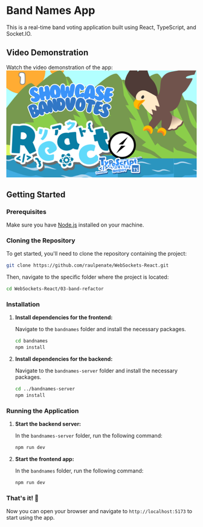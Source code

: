 # Band Names App

This is a real-time band voting application built using React, TypeScript, and Socket.IO.

## Video Demonstration

Watch the video demonstration of the app:
[![Watch the video](https://raw.githubusercontent.com/raulpenate/WebSockets-React/main/img/1-bandvotes.png)](https://www.youtube.com/watch?v=9A50GIkBZ24)

## Getting Started

### Prerequisites

Make sure you have [Node.js](https://nodejs.org/) installed on your machine.

### Cloning the Repository

To get started, you'll need to clone the repository containing the project:

```bash
git clone https://github.com/raulpenate/WebSockets-React.git
```

Then, navigate to the specific folder where the project is located:

```bash
cd WebSockets-React/03-band-refactor
```

### Installation

1. **Install dependencies for the frontend:**

   Navigate to the `bandnames` folder and install the necessary packages.

   ```bash
   cd bandnames
   npm install
   ```

2. **Install dependencies for the backend:**

   Navigate to the `bandnames-server` folder and install the necessary packages.

   ```bash
   cd ../bandnames-server
   npm install
   ```

### Running the Application

1. **Start the backend server:**

   In the `bandnames-server` folder, run the following command:

   ```bash
   npm run dev
   ```

2. **Start the frontend app:**

   In the `bandnames` folder, run the following command:

   ```bash
   npm run dev
   ```

### That's it! 🎉

Now you can open your browser and navigate to `http://localhost:5173` to start using the app.